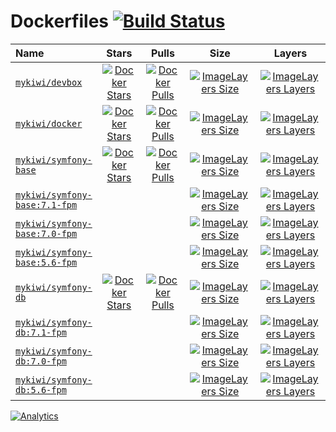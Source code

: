 # Dockerfiles [![Build Status](https://travis-ci.org/mykiwi/dockerfiles.svg?branch=master)](https://travis-ci.org/mykiwi/dockerfiles)

| Name | Stars | Pulls | Size | Layers |
| :--- | :---: | :---: | :---: | :---: |
| [`mykiwi/devbox`](https://hub.docker.com/r/mykiwi/devbox/) | [![Docker Stars](https://img.shields.io/docker/stars/mykiwi/devbox.svg?style=plastic)](https://hub.docker.com/r/mykiwi/devbox/) | [![Docker Pulls](https://img.shields.io/docker/pulls/mykiwi/devbox.svg?style=plastic)](https://hub.docker.com/r/mykiwi/devbox/) | [![ImageLayers Size](https://img.shields.io/imagelayers/image-size/mykiwi/devbox/latest.svg?style=plastic)](https://hub.docker.com/r/mykiwi/devbox/) | [![ImageLayers Layers](https://img.shields.io/imagelayers/layers/mykiwi/devbox/latest.svg?style=plastic)](https://hub.docker.com/r/mykiwi/devbox/) |
| [`mykiwi/docker`](https://hub.docker.com/r/mykiwi/docker/) | [![Docker Stars](https://img.shields.io/docker/stars/mykiwi/docker.svg?style=plastic)](https://hub.docker.com/r/mykiwi/docker/) | [![Docker Pulls](https://img.shields.io/docker/pulls/mykiwi/docker.svg?style=plastic)](https://hub.docker.com/r/mykiwi/docker/) | [![ImageLayers Size](https://img.shields.io/imagelayers/image-size/mykiwi/docker/latest.svg?style=plastic)](https://hub.docker.com/r/mykiwi/docker/) | [![ImageLayers Layers](https://img.shields.io/imagelayers/layers/mykiwi/docker/latest.svg?style=plastic)](https://hub.docker.com/r/mykiwi/docker/) |
| [`mykiwi/symfony-base`](https://hub.docker.com/r/mykiwi/symfony-base) | [![Docker Stars](https://img.shields.io/docker/stars/mykiwi/symfony-base.svg?style=plastic)](https://hub.docker.com/r/mykiwi/symfony-base/) | [![Docker Pulls](https://img.shields.io/docker/pulls/mykiwi/symfony-base.svg?style=plastic)](https://hub.docker.com/r/mykiwi/symfony-base/) | [![ImageLayers Size](https://img.shields.io/imagelayers/image-size/mykiwi/symfony-base/latest.svg?style=plastic)](https://hub.docker.com/r/mykiwi/symfony-base/) | [![ImageLayers Layers](https://img.shields.io/imagelayers/layers/mykiwi/symfony-base/latest.svg?style=plastic)](https://hub.docker.com/r/mykiwi/symfony-base/) |
| [`mykiwi/symfony-base:7.1-fpm`](/symfony-base/php71/docker/php/Dockerfile) | | | [![ImageLayers Size](https://img.shields.io/imagelayers/image-size/mykiwi/symfony-base/php71.svg?style=plastic)](https://hub.docker.com/r/mykiwi/symfony-base/) | [![ImageLayers Layers](https://img.shields.io/imagelayers/layers/mykiwi/symfony-base/php71.svg?style=plastic)](https://hub.docker.com/r/mykiwi/symfony-base/) |
| [`mykiwi/symfony-base:7.0-fpm`](/symfony-base/php70/docker/php/Dockerfile) | | | [![ImageLayers Size](https://img.shields.io/imagelayers/image-size/mykiwi/symfony-base/php70.svg?style=plastic)](https://hub.docker.com/r/mykiwi/symfony-base/) | [![ImageLayers Layers](https://img.shields.io/imagelayers/layers/mykiwi/symfony-base/php70.svg?style=plastic)](https://hub.docker.com/r/mykiwi/symfony-base/) |
| [`mykiwi/symfony-base:5.6-fpm`](/symfony-base/php56/docker/php/Dockerfile) | | | [![ImageLayers Size](https://img.shields.io/imagelayers/image-size/mykiwi/symfony-base/php56.svg?style=plastic)](https://hub.docker.com/r/mykiwi/symfony-base/) | [![ImageLayers Layers](https://img.shields.io/imagelayers/layers/mykiwi/symfony-base/php56.svg?style=plastic)](https://hub.docker.com/r/mykiwi/symfony-base/) |
| [`mykiwi/symfony-db`](https://hub.docker.com/r/mykiwi/symfony-db) | [![Docker Stars](https://img.shields.io/docker/stars/mykiwi/symfony-db.svg?style=plastic)](https://hub.docker.com/r/mykiwi/symfony-db/) | [![Docker Pulls](https://img.shields.io/docker/pulls/mykiwi/symfony-db.svg?style=plastic)](https://hub.docker.com/r/mykiwi/symfony-db/) | [![ImageLayers Size](https://img.shields.io/imagelayers/image-size/mykiwi/symfony-db/latest.svg?style=plastic)](https://hub.docker.com/r/mykiwi/symfony-db/) | [![ImageLayers Layers](https://img.shields.io/imagelayers/layers/mykiwi/symfony-db/latest.svg?style=plastic)](https://hub.docker.com/r/mykiwi/symfony-db/) |
| [`mykiwi/symfony-db:7.1-fpm`](/symfony-db/php71/docker/php/Dockerfile) | | | [![ImageLayers Size](https://img.shields.io/imagelayers/image-size/mykiwi/symfony-db/php71.svg?style=plastic)](https://hub.docker.com/r/mykiwi/symfony-db/) | [![ImageLayers Layers](https://img.shields.io/imagelayers/layers/mykiwi/symfony-db/php71.svg?style=plastic)](https://hub.docker.com/r/mykiwi/symfony-db/) |
| [`mykiwi/symfony-db:7.0-fpm`](/symfony-db/php70/docker/php/Dockerfile) | | | [![ImageLayers Size](https://img.shields.io/imagelayers/image-size/mykiwi/symfony-db/php70.svg?style=plastic)](https://hub.docker.com/r/mykiwi/symfony-db/) | [![ImageLayers Layers](https://img.shields.io/imagelayers/layers/mykiwi/symfony-db/php70.svg?style=plastic)](https://hub.docker.com/r/mykiwi/symfony-db/) |
| [`mykiwi/symfony-db:5.6-fpm`](/symfony-db/php56/docker/php/Dockerfile) | | | [![ImageLayers Size](https://img.shields.io/imagelayers/image-size/mykiwi/symfony-db/php56.svg?style=plastic)](https://hub.docker.com/r/mykiwi/symfony-db/) | [![ImageLayers Layers](https://img.shields.io/imagelayers/layers/mykiwi/symfony-db/php56.svg?style=plastic)](https://hub.docker.com/r/mykiwi/symfony-db/) |

[![Analytics](https://ga-beacon.appspot.com/UA-91799310-1/github/mykiwi/dockerfiles)](https://github.com/igrigorik/ga-beacon)
